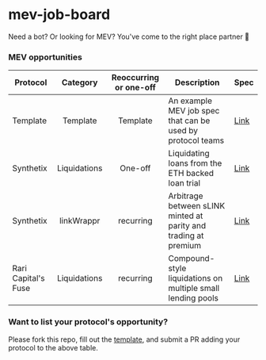 # mev-job-board

Need a bot? Or looking for MEV? You've come to the right place partner 🤠

### MEV opportunities

| Protocol            |   Category   | Reoccurring or one-off | Description                                                     | Spec                                    |
| ------------------- | :----------: | :--------------------: | --------------------------------------------------------------- | --------------------------------------- |
| Template            |   Template   |        Template        | An example MEV job spec that can be used by protocol teams      | [Link](/specs/template.md)              |
| Synthetix           | Liquidations |        One-off         | Liquidating loans from the ETH backed loan trial                | [Link](/specs/snx-trial-loans.md)       |
| Synthetix           |  linkWrappr  |       recurring        | Arbitrage between sLINK minted at parity and trading at premium | [Link](/specs/synthetix-link-wrappr.md) |
| Rari Capital's Fuse | Liquidations |       recurring        | Compound-style liquidations on multiple small lending pools     | [Link](/specs/fuse.md)                  |

### Want to list your protocol's opportunity?

Please fork this repo, fill out the [template](/specs/template.md), and submit a PR adding your protocol to the above table.
